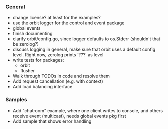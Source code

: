 ### General
- change license? at least for the examples?
- use the orbit logger for the control and event package
- global events
- finish documenting
- clarify orbit/config.go, since logger defaults to os.Stderr (shouldn't that be zerolog?)
- discuss logging in general, make sure that orbit uses a default config level. Right now, zerolog prints '???' as level
- write tests for packages:
  - orbit
  - flusher
- Walk through TODOs in code and resolve them
- Add request cancellation (e.g. with context)
- Add load balancing interface

### Samples
- Add "chatroom" example, where one client writes to console, and others receive event (multicast), needs global events pkg first 
- Add sample that shows error handling